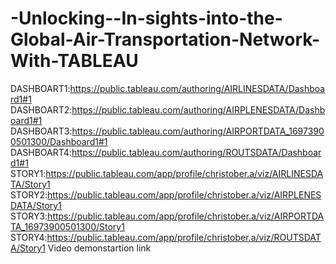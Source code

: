 # -Unlocking--In-sights-into-the-Global-Air-Transportation-Network-With-TABLEAU


DASHBOART1:https://public.tableau.com/authoring/AIRLINESDATA/Dashboard1#1
DASHBOART2:https://public.tableau.com/authoring/AIRPLENESDATA/Dashboard1#1
DASHBOART3:https://public.tableau.com/authoring/AIRPORTDATA_16973900501300/Dashboard1#1
DASHBOART4:https://public.tableau.com/authoring/ROUTSDATA/Dashboard1#1
STORY1:https://public.tableau.com/app/profile/christober.a/viz/AIRLINESDATA/Story1
STORY2:https://public.tableau.com/app/profile/christober.a/viz/AIRPLENESDATA/Story1
STORY3:https://public.tableau.com/app/profile/christober.a/viz/AIRPORTDATA_16973900501300/Story1
STORY4:https://public.tableau.com/app/profile/christober.a/viz/ROUTSDATA/Story1
Video demonstartion link
